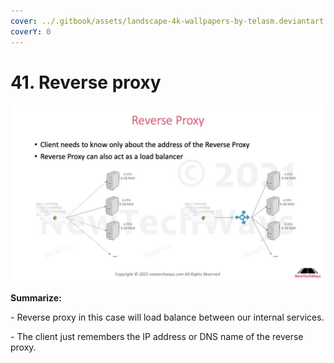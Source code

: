 ```yaml
---
cover: ../.gitbook/assets/landscape-4k-wallpapers-by-telasm.deviantart.com (30).jpg
coverY: 0
---
```


# 41. Reverse proxy

![](<../.gitbook/assets/image (9).png>)

**Summarize:**

\- Reverse proxy in this case will load balance between our internal services.

\- The client just remembers the IP address or DNS name of the reverse proxy.
